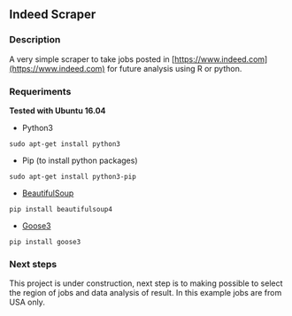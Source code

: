 ## Indeed Scraper ##

### Description

A very simple scraper to take jobs posted in [https://www.indeed.com](https://www.indeed.com) for future analysis using R or python.

### Requeriments

**Tested with Ubuntu 16.04**

- Python3

```
sudo apt-get install python3
```

- Pip (to install python packages)

```
sudo apt-get install python3-pip
```

- [BeautifulSoup](https://www.crummy.com/software/BeautifulSoup/bs4/doc)

```
pip install beautifulsoup4
```

- [Goose3](https://github.com/goose3/goose3)

```
pip install goose3
```


### Next steps

This project is under construction, next step is to  making possible to select the region of jobs and data analysis of result. In this example jobs are from USA only.
